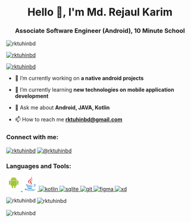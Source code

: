 <h1 align="center"> Hello 👋, I'm Md. Rejaul Karim</h1>
<h3 align="center">Associate Software Engineer (Android), 10 Minute School</h3>

<p align="left"> <img src="https://komarev.com/ghpvc/?username=rktuhinbd&label=Profile%20views&color=0e75b6&style=flat" alt="rktuhinbd" /> </p>

<p align="left"> <a href="https://github.com/ryo-ma/github-profile-trophy"><img src="https://github-profile-trophy.vercel.app/?username=rktuhinbd" alt="rktuhinbd" /></a> </p>

<p align="left"> <a href="https://twitter.com/rktuhinbd" target="blank"><img src="https://img.shields.io/twitter/follow/rktuhinbd?logo=twitter&style=for-the-badge" alt="rktuhinbd" /></a> </p>

- 🔭 I’m currently working on **a native android projects**

- 🌱 I’m currently learning **new technologies on mobile application development**

- 💬 Ask me about **Android, JAVA, Kotlin**

- 📫 How to reach me **rktuhinbd@gmail.com**

<h3 align="left">Connect with me:</h3>
<p align="left">
<a href="https://www.linkedin.com/in/rktuhinbd" target="blank"><img align="center" src="https://raw.githubusercontent.com/rahuldkjain/github-profile-readme-generator/master/src/images/icons/Social/linked-in-alt.svg" alt="rktuhinbd" height="30" width="40" /></a>
<a href="https://medium.com/@rktuhinbd" target="blank"><img align="center" src="https://raw.githubusercontent.com/rahuldkjain/github-profile-readme-generator/master/src/images/icons/Social/medium.svg" alt="@rktuhinbd" height="30" width="40" /></a>
</p>

<h3 align="left">Languages and Tools:</h3>
<p align="left"> <a href="https://developer.android.com" target="_blank" rel="noreferrer"> <img src="https://raw.githubusercontent.com/devicons/devicon/master/icons/android/android-original-wordmark.svg" alt="android" width="40" height="40"/> </a> <a href="https://www.java.com" target="_blank" rel="noreferrer"> <img src="https://raw.githubusercontent.com/devicons/devicon/master/icons/java/java-original.svg" alt="java" width="40" height="40"/> </a> <a href="https://kotlinlang.org" target="_blank" rel="noreferrer"> <img src="https://www.vectorlogo.zone/logos/kotlinlang/kotlinlang-icon.svg" alt="kotlin" width="40" height="40"/> </a> <a href="https://www.sqlite.org/" target="_blank" rel="noreferrer"> <img src="https://www.vectorlogo.zone/logos/sqlite/sqlite-icon.svg" alt="sqlite" width="40" height="40"/> </a> <a href="https://git-scm.com/" target="_blank" rel="noreferrer"> <img src="https://www.vectorlogo.zone/logos/git-scm/git-scm-icon.svg" alt="git" width="40" height="40"/> </a> <a href="https://www.figma.com/" target="_blank" rel="noreferrer"> <img src="https://www.vectorlogo.zone/logos/figma/figma-icon.svg" alt="figma" width="40" height="40"/> </a> <a href="https://www.adobe.com/products/xd.html" target="_blank" rel="noreferrer"> <img src="https://cdn.worldvectorlogo.com/logos/adobe-xd.svg" alt="xd" width="40" height="40"/> </a> </p>

<p><img align="left" src="https://github-readme-stats.vercel.app/api/top-langs?username=rktuhinbd&show_icons=true&locale=en&layout=compact" alt="rktuhinbd" /></p>

<p>&nbsp;<img align="center" src="https://github-readme-stats.vercel.app/api?username=rktuhinbd&show_icons=true&locale=en" alt="rktuhinbd" /></p>

<p><img align="center" src="https://github-readme-streak-stats.herokuapp.com/?user=rktuhinbd&" alt="rktuhinbd" /></p>

